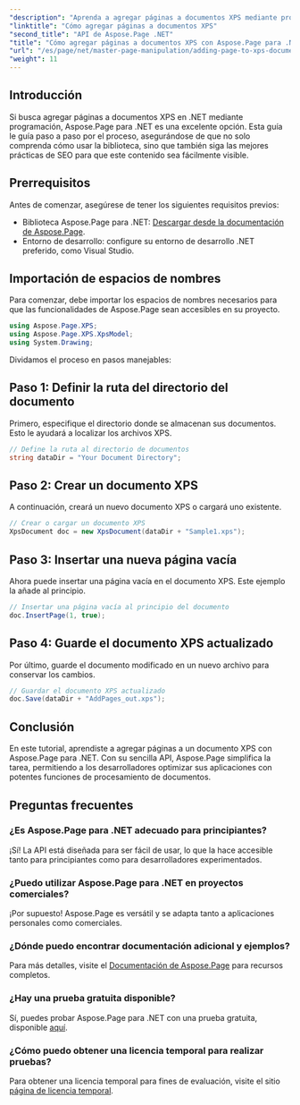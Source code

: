 ```yaml
---
"description": "Aprenda a agregar páginas a documentos XPS mediante programación con Aspose.Page para .NET. Esta guía completa incluye los prerrequisitos, ejemplos de código y preguntas frecuentes."
"linktitle": "Cómo agregar páginas a documentos XPS"
"second_title": "API de Aspose.Page .NET"
"title": "Cómo agregar páginas a documentos XPS con Aspose.Page para .NET"
"url": "/es/page/net/master-page-manipulation/adding-page-to-xps-document/"
"weight": 11
---
```


## Introducción

Si busca agregar páginas a documentos XPS en .NET mediante programación, Aspose.Page para .NET es una excelente opción. Esta guía le guía paso a paso por el proceso, asegurándose de que no solo comprenda cómo usar la biblioteca, sino que también siga las mejores prácticas de SEO para que este contenido sea fácilmente visible.

## Prerrequisitos

Antes de comenzar, asegúrese de tener los siguientes requisitos previos:

- Biblioteca Aspose.Page para .NET: [Descargar desde la documentación de Aspose.Page](https://reference.aspose.com/page/net/).
- Entorno de desarrollo: configure su entorno de desarrollo .NET preferido, como Visual Studio.

## Importación de espacios de nombres

Para comenzar, debe importar los espacios de nombres necesarios para que las funcionalidades de Aspose.Page sean accesibles en su proyecto.

```csharp
using Aspose.Page.XPS;
using Aspose.Page.XPS.XpsModel;
using System.Drawing;
```

Dividamos el proceso en pasos manejables:

## Paso 1: Definir la ruta del directorio del documento

Primero, especifique el directorio donde se almacenan sus documentos. Esto le ayudará a localizar los archivos XPS.

```csharp
// Define la ruta al directorio de documentos
string dataDir = "Your Document Directory";
```

## Paso 2: Crear un documento XPS

A continuación, creará un nuevo documento XPS o cargará uno existente.

```csharp
// Crear o cargar un documento XPS
XpsDocument doc = new XpsDocument(dataDir + "Sample1.xps");
```

## Paso 3: Insertar una nueva página vacía

Ahora puede insertar una página vacía en el documento XPS. Este ejemplo la añade al principio.

```csharp
// Insertar una página vacía al principio del documento
doc.InsertPage(1, true);
```

## Paso 4: Guarde el documento XPS actualizado

Por último, guarde el documento modificado en un nuevo archivo para conservar los cambios.

```csharp
// Guardar el documento XPS actualizado
doc.Save(dataDir + "AddPages_out.xps");
```

## Conclusión

En este tutorial, aprendiste a agregar páginas a un documento XPS con Aspose.Page para .NET. Con su sencilla API, Aspose.Page simplifica la tarea, permitiendo a los desarrolladores optimizar sus aplicaciones con potentes funciones de procesamiento de documentos.

## Preguntas frecuentes

### ¿Es Aspose.Page para .NET adecuado para principiantes?

¡Sí! La API está diseñada para ser fácil de usar, lo que la hace accesible tanto para principiantes como para desarrolladores experimentados.

### ¿Puedo utilizar Aspose.Page para .NET en proyectos comerciales?

¡Por supuesto! Aspose.Page es versátil y se adapta tanto a aplicaciones personales como comerciales.

### ¿Dónde puedo encontrar documentación adicional y ejemplos?

Para más detalles, visite el [Documentación de Aspose.Page](https://reference.aspose.com/page/net/) para recursos completos.

### ¿Hay una prueba gratuita disponible?

Sí, puedes probar Aspose.Page para .NET con una prueba gratuita, disponible [aquí](https://releases.aspose.com/).

### ¿Cómo puedo obtener una licencia temporal para realizar pruebas?

Para obtener una licencia temporal para fines de evaluación, visite el sitio [página de licencia temporal](https://purchase.conholdate.com/temporary-license/).